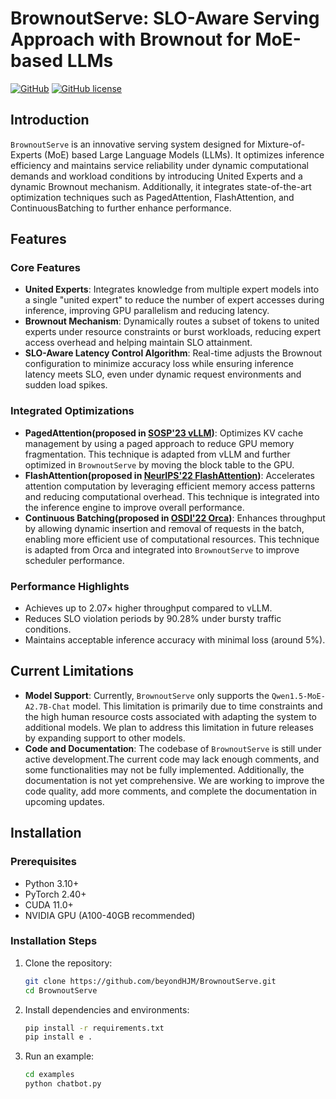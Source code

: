 # BrownoutServe: SLO-Aware Serving Approach with Brownout for MoE-based LLMs

[![GitHub](https://img.shields.io/github/stars/beyondHJM/BrownoutServe?style=social)](https://github.com/beyondHJM/BrownoutServe)
[![GitHub license](https://img.shields.io/github/license/beyondHJM/BrownoutServe)](https://github.com/beyondHJM/BrownoutServe/blob/main/LICENSE)

## Introduction

`BrownoutServe` is an innovative serving system designed for Mixture-of-Experts (MoE) based Large Language Models (LLMs). It optimizes inference efficiency and maintains service reliability under dynamic computational demands and workload conditions by introducing United Experts and a dynamic Brownout mechanism. Additionally, it integrates state-of-the-art optimization techniques such as PagedAttention, FlashAttention, and ContinuousBatching to further enhance performance.

## Features

### Core Features

- **United Experts**: Integrates knowledge from multiple expert models into a single "united expert" to reduce the number of expert accesses during inference, improving GPU parallelism and reducing latency.
- **Brownout Mechanism**: Dynamically routes a subset of tokens to united experts under resource constraints or burst workloads, reducing expert access overhead and helping maintain SLO attainment.
- **SLO-Aware Latency Control Algorithm**: Real-time adjusts the Brownout configuration to minimize accuracy loss while ensuring inference latency meets SLO, even under dynamic request environments and sudden load spikes.

### Integrated Optimizations

- **PagedAttention(proposed in [SOSP'23 vLLM](https://arxiv.org/abs/2309.06180))**: Optimizes KV cache management by using a paged approach to reduce GPU memory fragmentation. This technique is adapted from vLLM and further optimized in `BrownoutServe` by moving the block table to the GPU.
- **FlashAttention(proposed in [NeurIPS'22 FlashAttention]( https://arxiv.org/abs/2205.14135))**: Accelerates attention computation by leveraging efficient memory access patterns and reducing computational overhead. This technique is integrated into the inference engine to improve overall performance.
- **Continuous Batching(proposed in [OSDI'22 Orca](https://www.usenix.org/conference/osdi22/presentation/yu))**: Enhances throughput by allowing dynamic insertion and removal of requests in the batch, enabling more efficient use of computational resources. This technique is adapted from Orca and integrated into `BrownoutServe` to improve scheduler performance.

### Performance Highlights

- Achieves up to 2.07× higher throughput compared to vLLM.
- Reduces SLO violation periods by 90.28% under bursty traffic conditions.
- Maintains acceptable inference accuracy with minimal loss (around 5%).

## Current Limitations

- **Model Support**: Currently, `BrownoutServe` only supports the `Qwen1.5-MoE-A2.7B-Chat` model. This limitation is primarily due to time constraints and the high human resource costs associated with adapting the system to additional models. We plan to address this limitation in future releases by expanding support to other models.
- **Code and Documentation**: The codebase of `BrownoutServe` is still under active development.The current code may lack enough comments, and some functionalities may not be fully implemented. Additionally, the documentation is not yet comprehensive. We are working to improve the code quality, add more comments, and complete the documentation in upcoming updates.
## Installation

### Prerequisites

- Python 3.10+
- PyTorch 2.40+
- CUDA 11.0+
- NVIDIA GPU (A100-40GB recommended)

### Installation Steps

1. Clone the repository:
   ```bash
   git clone https://github.com/beyondHJM/BrownoutServe.git
   cd BrownoutServe
2. Install dependencies and environments:
    ```bash
    pip install -r requirements.txt
    pip install e .
3. Run an example:
    ```bash
    cd examples
    python chatbot.py